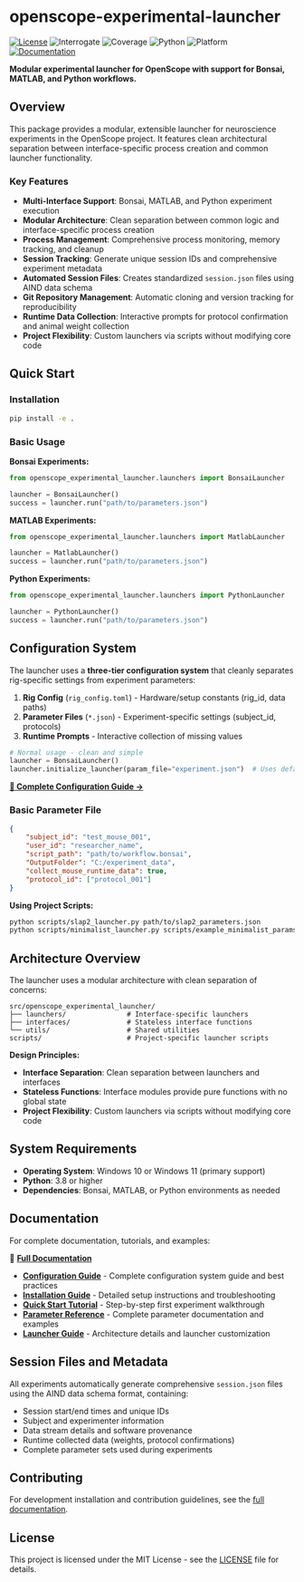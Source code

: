 # openscope-experimental-launcher

[![License](https://img.shields.io/badge/license-MIT-brightgreen)](LICENSE)
![Interrogate](https://img.shields.io/badge/interrogate-100.0%25-brightgreen)
![Coverage](https://img.shields.io/badge/coverage-61%25-orange?logo=codecov)
![Python](https://img.shields.io/badge/python->=3.8-blue?logo=python)
![Platform](https://img.shields.io/badge/platform-Windows-blue?logo=windows)
[![Documentation](https://img.shields.io/badge/docs-latest-blue?logo=gitbook)](https://allenneuraldynamics.github.io/openscope-experimental-launcher/)

**Modular experimental launcher for OpenScope with support for Bonsai, MATLAB, and Python workflows.**

## Overview

This package provides a modular, extensible launcher for neuroscience experiments in the OpenScope project. It features clean architectural separation between interface-specific process creation and common launcher functionality.

### Key Features

- **Multi-Interface Support**: Bonsai, MATLAB, and Python experiment execution
- **Modular Architecture**: Clean separation between common logic and interface-specific process creation
- **Process Management**: Comprehensive process monitoring, memory tracking, and cleanup
- **Session Tracking**: Generate unique session IDs and comprehensive experiment metadata
- **Automated Session Files**: Creates standardized `session.json` files using AIND data schema
- **Git Repository Management**: Automatic cloning and version tracking for reproducibility
- **Runtime Data Collection**: Interactive prompts for protocol confirmation and animal weight collection
- **Project Flexibility**: Custom launchers via scripts without modifying core code

## Quick Start

### Installation
```bash
pip install -e .
```

### Basic Usage

**Bonsai Experiments:**
```python
from openscope_experimental_launcher.launchers import BonsaiLauncher

launcher = BonsaiLauncher()
success = launcher.run("path/to/parameters.json")
```

**MATLAB Experiments:**
```python
from openscope_experimental_launcher.launchers import MatlabLauncher

launcher = MatlabLauncher()
success = launcher.run("path/to/parameters.json")
```

**Python Experiments:**
```python
from openscope_experimental_launcher.launchers import PythonLauncher

launcher = PythonLauncher()
success = launcher.run("path/to/parameters.json")
```

## Configuration System

The launcher uses a **three-tier configuration system** that cleanly separates rig-specific settings from experiment parameters:

1. **Rig Config** (`rig_config.toml`) - Hardware/setup constants (rig_id, data paths)
2. **Parameter Files** (`*.json`) - Experiment-specific settings (subject_id, protocols)  
3. **Runtime Prompts** - Interactive collection of missing values

```python
# Normal usage - clean and simple
launcher = BonsaiLauncher()
launcher.initialize_launcher(param_file="experiment.json")  # Uses default rig config
```

**[📖 Complete Configuration Guide →](docs/configuration-guide.md)**

### Basic Parameter File
```json
{
    "subject_id": "test_mouse_001",
    "user_id": "researcher_name", 
    "script_path": "path/to/workflow.bonsai",
    "OutputFolder": "C:/experiment_data",
    "collect_mouse_runtime_data": true,
    "protocol_id": ["protocol_001"]
}
```

**Using Project Scripts:**
```bash
python scripts/slap2_launcher.py path/to/slap2_parameters.json
python scripts/minimalist_launcher.py scripts/example_minimalist_params.json
```

## Architecture Overview

The launcher uses a modular architecture with clean separation of concerns:

```
src/openscope_experimental_launcher/
├── launchers/               # Interface-specific launchers
├── interfaces/              # Stateless interface functions  
└── utils/                   # Shared utilities
scripts/                     # Project-specific launcher scripts
```

**Design Principles:**
- **Interface Separation**: Clean separation between launchers and interfaces
- **Stateless Functions**: Interface modules provide pure functions with no global state
- **Project Flexibility**: Custom launchers via scripts without modifying core code

## System Requirements

- **Operating System**: Windows 10 or Windows 11 (primary support)
- **Python**: 3.8 or higher
- **Dependencies**: Bonsai, MATLAB, or Python environments as needed

## Documentation

For complete documentation, tutorials, and examples:

📖 **[Full Documentation](https://allenneuraldynamics.github.io/openscope-experimental-launcher/)**

- **[Configuration Guide](docs/configuration-guide.md)** - Complete configuration system guide and best practices
- **[Installation Guide](docs/source/installation.rst)** - Detailed setup instructions and troubleshooting
- **[Quick Start Tutorial](docs/source/quickstart.rst)** - Step-by-step first experiment walkthrough  
- **[Parameter Reference](docs/source/parameter_files.rst)** - Complete parameter documentation and examples
- **[Launcher Guide](docs/source/rig_launchers.rst)** - Architecture details and launcher customization

## Session Files and Metadata

All experiments automatically generate comprehensive `session.json` files using the AIND data schema format, containing:

- Session start/end times and unique IDs
- Subject and experimenter information  
- Data stream details and software provenance
- Runtime collected data (weights, protocol confirmations)
- Complete parameter sets used during experiments

## Contributing

For development installation and contribution guidelines, see the [full documentation](https://allenneuraldynamics.github.io/openscope-experimental-launcher/).

## License

This project is licensed under the MIT License - see the [LICENSE](LICENSE) file for details.
